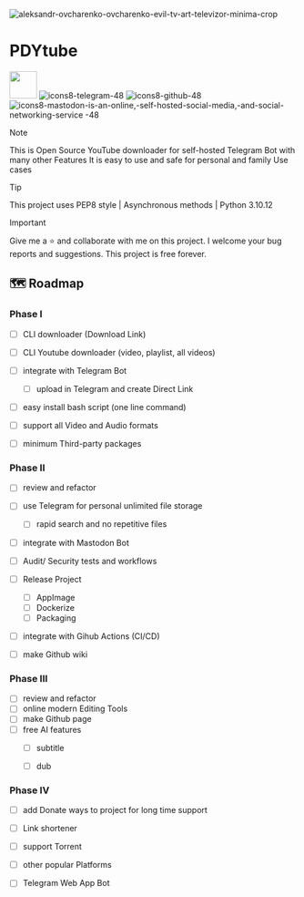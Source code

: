![aleksandr-ovcharenko-ovcharenko-evil-tv-art-televizor-minima-crop](https://github.com/ImanMontajabi/PDYtube/assets/52942515/b947d41d-e414-4ca7-9ca8-f7a8b58e7562)


# PDYtube 


<img src="https://github.com/ImanMontajabi/PDYtube/assets/52942515/12f180cb-05cb-45ab-beb8-345b8a4b1829" width="48"> ![icons8-telegram-48](https://github.com/ImanMontajabi/PDYtube/assets/52942515/ee5af949-7c63-410d-b23e-61ae6af9773b) ![icons8-github-48](https://github.com/ImanMontajabi/PDYtube/assets/52942515/ca040721-4d06-466e-a722-1e75bfa5cd73) ![icons8-mastodon-is-an-online,-self-hosted-social-media,-and-social-networking-service -48](https://github.com/ImanMontajabi/PDYtube/assets/52942515/2c37a234-e5f0-4879-a641-bec08dc1b69a)


> [!NOTE]
> This is Open Source YouTube downloader for self-hosted Telegram Bot with many other Features
> It is easy to use and safe for personal and family Use cases


> [!TIP]
> This project uses PEP8 style | Asynchronous methods | Python 3.10.12


> [!IMPORTANT]
> Give me a ⭐ and collaborate with me on this project. I welcome your bug reports and suggestions. This project is free forever.


## 🗺️ Roadmap

 
### Phase I


- [ ] CLI downloader (Download Link)
- [ ] CLI Youtube downloader (video, playlist, all videos)
- [ ] integrate with Telegram Bot
  - [ ] upload in Telegram and create Direct Link
- [ ] easy install bash script (one line command)
- [ ] support all Video and Audio formats
- [ ] minimum Third-party packages


### Phase II


- [ ] review and refactor
- [ ] use Telegram for personal unlimited file storage
  - [ ] rapid search and no repetitive files
- [ ] integrate with Mastodon Bot
- [ ] Audit/ Security tests and workflows
- [ ] Release Project
  - [ ] AppImage
  - [ ] Dockerize
  - [ ] Packaging
- [ ] integrate with Gihub Actions (CI/CD)
- [ ] make Github wiki


### Phase III


- [ ] review and refactor
- [ ] online modern Editing Tools
- [ ] make Github page
- [ ] free AI features
  - [ ] subtitle
  - [ ] dub


### Phase IV


- [ ] add Donate ways to project for long time support
- [ ] Link shortener
- [ ] support Torrent
- [ ] other popular Platforms
- [ ] Telegram Web App Bot

